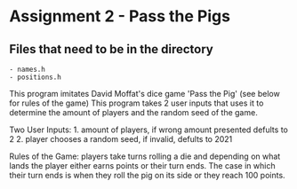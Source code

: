 # Assignment 2 - Pass the Pigs
## **Files that need to be in the directory**
    - names.h
    - positions.h

This program imitates David Moffat's dice game 'Pass the Pig' (see below for
rules of the game) This program takes 2 user inputs that uses it to 
determine the amount of players and the random seed of the game.

Two User Inputs:
    1. amount of players, if wrong amount presented defults to 2
    2. player chooses a random seed, if invalid, defults to 2021

Rules of the Game:
    players take turns rolling a die and depending on what lands the player
    either earns points or their turn ends. The case in which their turn
    ends is when they roll the pig on its side or they reach 100 points.
